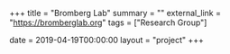 +++
title = "Bromberg Lab"
summary = ""
external_link = "https://bromberglab.org"
tags = ["Research Group"]

date = 2019-04-19T00:00:00
layout = "project"
+++
